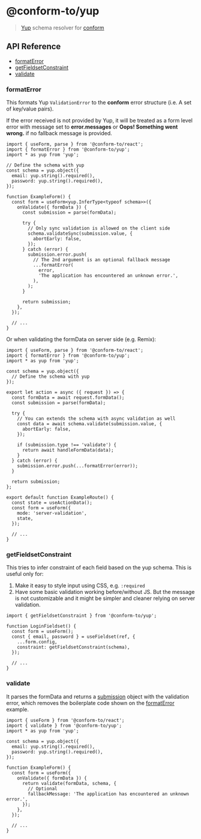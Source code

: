 # @conform-to/yup

> [Yup](https://github.com/jquense/yup) schema resolver for [conform](https://github.com/edmundhung/conform)

<!-- aside -->

## API Reference

- [formatError](#formatError)
- [getFieldsetConstraint](#getfieldsetconstraint)
- [validate](#validate)

<!-- /aside -->

### formatError

This formats Yup `ValidationError` to the **conform** error structure (i.e. A set of key/value pairs).

If the error received is not provided by Yup, it will be treated as a form level error with message set to **error.messages** or **Oops! Something went wrong.** if no fallback message is provided.

```tsx
import { useForm, parse } from '@conform-to/react';
import { formatError } from '@conform-to/yup';
import * as yup from 'yup';

// Define the schema with yup
const schema = yup.object({
  email: yup.string().required(),
  password: yup.string().required(),
});

function ExampleForm() {
  const form = useForm<yup.InferType<typeof schema>>({
    onValidate({ formData }) {
      const submission = parse(formData);

      try {
        // Only sync validation is allowed on the client side
        schema.validateSync(submission.value, {
          abortEarly: false,
        });
      } catch (error) {
        submission.error.push(
          // The 2nd argument is an optional fallback message
          ...formatError(
            error,
            'The application has encountered an unknown error.',
          ),
        );
      }

      return submission;
    },
  });

  // ...
}
```

Or when validating the formData on server side (e.g. Remix):

```tsx
import { useForm, parse } from '@conform-to/react';
import { formatError } from '@conform-to/yup';
import * as yup from 'yup';

const schema = yup.object({
  // Define the schema with yup
});

export let action = async ({ request }) => {
  const formData = await request.formData();
  const submission = parse(formData);

  try {
    // You can extends the schema with async validation as well
    const data = await schema.validate(submission.value, {
      abortEarly: false,
    });

    if (submission.type !== 'validate') {
      return await handleFormData(data);
    }
  } catch (error) {
    submission.error.push(...formatError(error));
  }

  return submission;
};

export default function ExampleRoute() {
  const state = useActionData();
  const form = useForm({
    mode: 'server-validation',
    state,
  });

  // ...
}
```

### getFieldsetConstraint

This tries to infer constraint of each field based on the yup schema. This is useful only for:

1. Make it easy to style input using CSS, e.g. `:required`
2. Have some basic validation working before/without JS. But the message is not customizable and it might be simpler and cleaner relying on server validation.

```tsx
import { getFieldsetConstraint } from '@conform-to/yup';

function LoginFieldset() {
  const form = useForm();
  const { email, password } = useFieldset(ref, {
    ...form.config,
    constraint: getFieldsetConstraint(schema),
  });

  // ...
}
```

### validate

It parses the formData and returns a [submission](/docs/submission.md) object with the validation error, which removes the boilerplate code shown on the [formatError](#formaterror) example.

```tsx
import { useForm } from '@conform-to/react';
import { validate } from '@conform-to/yup';
import * as yup from 'yup';

const schema = yup.object({
  email: yup.string().required(),
  password: yup.string().required(),
});

function ExampleForm() {
  const form = useForm({
    onValidate({ formData }) {
      return validate(formData, schema, {
        // Optional
        fallbackMessage: 'The application has encountered an unknown error.',
      });
    },
  });

  // ...
}
```
